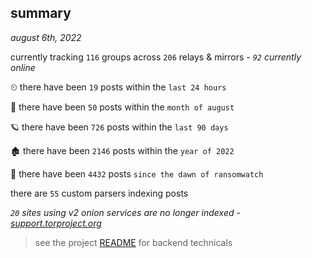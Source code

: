 
## summary
_august 6th, 2022_

currently tracking `116` groups across `206` relays & mirrors - _`92` currently online_

⏲ there have been `19` posts within the `last 24 hours`

🦈 there have been `50` posts within the `month of august`

🪐 there have been `726` posts within the `last 90 days`

🏚 there have been `2146` posts within the `year of 2022`

🦕 there have been `4432` posts `since the dawn of ransomwatch`

there are `55` custom parsers indexing posts

_`20` sites using v2 onion services are no longer indexed - [support.torproject.org](https://support.torproject.org/onionservices/v2-deprecation/)_

> see the project [README](https://github.com/joshhighet/ransomwatch#ransomwatch--) for backend technicals
